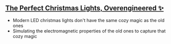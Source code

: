 ## [The Perfect Christmas Lights, Overengineered ✨](/blogs/twinkle)
* Modern LED christmas lights don't have the same cozy magic as the old ones
* Simulating the electromagnetic properties of the old ones to capture that cozy magic